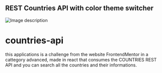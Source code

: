 <h2>REST Countries API with color theme switcher</h2>

![Image description](https://res.cloudinary.com/dz209s6jk/image/upload/v1554827486/Challenges/wirxeocmd6tpnn9c5oqc.jpg)

# countries-api
this applications is a challenge from the website FrontendMentor in a cattegory advanced, made in react that consumes the COUNTRIES REST API and you can search all the countries and their informations.
